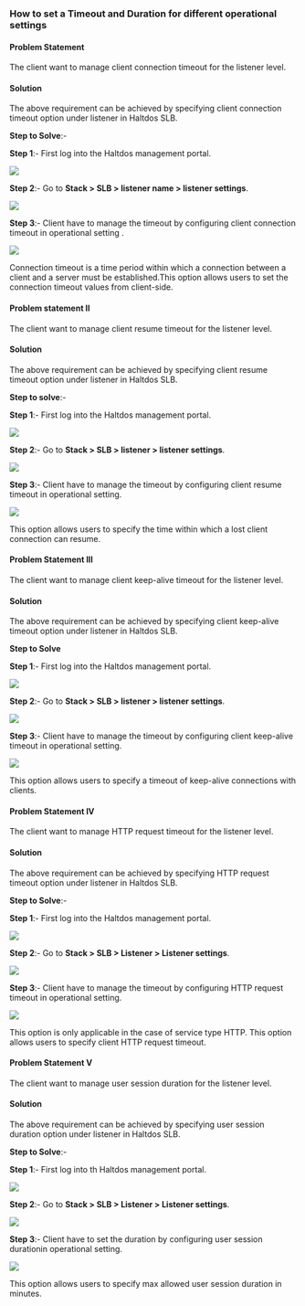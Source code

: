 ### **How to set a Timeout and Duration for different operational settings**

#### **Problem Statement**

The client want to manage client connection timeout for the listener level.

#### **Solution**

The above requirement can be achieved by specifying client connection timeout option under listener in Haltdos SLB.

**Step to Solve**:-

**Step 1**:- First log into the Haltdos management portal.

![](/img/adc/kb/adc19.1.png)

**Step 2**:- Go to **Stack > SLB > listener name > listener settings**.

![](/img/adc/kb/adc19.2.png)

**Step 3**:- Client have to manage the timeout by configuring client connection timeout in operational setting .

![](/img/adc/kb/adc19.3.png)

Connection timeout is a time period within which a connection between a client and a server must be established.This option allows users to set the connection timeout values from client-side.

#### **Problem statement II**

The client want to manage client resume timeout for the listener level.

#### **Solution**

The above requirement can be achieved by specifying client resume timeout option under listener in Haltdos SLB.

**Step to solve**:-

**Step 1**:- First log into the Haltdos management portal.

![](/img/adc/kb/adc19.4.png)

**Step 2**:- Go to **Stack > SLB > listener > listener settings**.

![](/img/adc/kb/adc19.5.png)

**Step 3**:- Client have to manage the timeout by configuring client resume timeout in operational setting.

![](/img/adc/kb/adc19.6.png)

This option allows users to specify the time within which a lost client connection can resume.

#### **Problem Statement III**

The client want to manage client keep-alive timeout for the listener level.

#### **Solution**

The above requirement can be achieved by specifying client keep-alive timeout option under listener in Haltdos SLB.

**Step to Solve**

**Step 1**:- First log into the Haltdos management portal.

![](/img/adc/kb/adc19.7.png)

**Step 2**:- Go to **Stack > SLB > listener > listener settings**.

![](/img/adc/kb/adc19.8.png)

**Step 3**:- Client have to manage the timeout by configuring client keep-alive timeout in operational setting.

![](/img/adc/kb/adc19.9.png)

This option allows users to specify a timeout of keep-alive connections with clients.

#### **Problem Statement IV**

The client want to manage HTTP request timeout for the listener level.

#### **Solution**

The above requirement can be achieved by specifying HTTP request timeout option under listener in Haltdos SLB.

**Step to Solve**:-

**Step 1**:- First log into the Haltdos management portal.

![](/img/adc/kb/adc19.10.png)

**Step 2**:- Go to **Stack > SLB > Listener > Listener settings**.

![](/img/adc/kb/adc19.11.png)

**Step 3**:- Client have to manage the timeout by configuring HTTP request timeout in operational setting.

![](/img/adc/kb/adc19.12.png)

This option is only applicable in the case of service type HTTP. This option allows users to specify client HTTP request timeout.

#### **Problem Statement V**

The client want to manage user session duration for the listener level.

#### **Solution**

The above requirement can be achieved by specifying user session duration option under listener in Haltdos SLB.

**Step to Solve**:-

**Step 1**:- First log into th Haltdos management portal.

![](/img/adc/kb/adc19.13.png)

**Step 2**:- Go to **Stack > SLB > Listener > Listener settings**.

![](/img/adc/kb/adc19.14.png)

**Step 3**:- Client have to set the duration by configuring user session durationin operational setting.

![](/img/adc/kb/adc19.14.png)

This option allows users to specify max allowed user session duration in minutes.